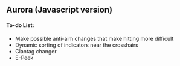 ## Aurora (Javascript version)

#### To-do List:
* Make possible anti-aim changes that make hitting more difficult
* Dynamic sorting of indicators near the crosshairs
* Clantag changer
* E-Peek
